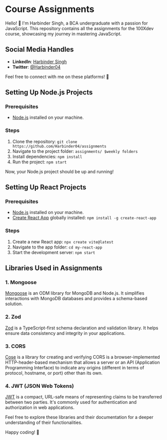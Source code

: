 # Course Assignments

Hello! 👋 I'm Harbinder Singh, a BCA undergraduate with a passion for JavaScript. This repository contains all the assignments for the 100Xdev course, showcasing 
my journey in mastering JavaScript.

## Social Media Handles

- **LinkedIn**: [Harbinder Singh](https://www.linkedin.com/in/harbinder-singh-780788229/)
- **Twitter**: [@Harbinder04](https://twitter.com/Harbinder04)

Feel free to connect with me on these platforms! 🚀

## Setting Up Node.js Projects

### Prerequisites
- [Node.js](https://nodejs.org/) installed on your machine.

### Steps
1. Clone the repository: `git clone https://github.com/Harbinder04/assignments`
2. Navigate to the project folder: `assignments/ $weekly folders`
3. Install dependencies: `npm install`
4. Run the project: `npm start`

Now, your Node.js project should be up and running!

## Setting Up React Projects

### Prerequisites
- [Node.js](https://nodejs.org/) installed on your machine.
- [Create React App](https://reactjs.org/docs/create-a-new-react-app.html) globally installed: `npm install -g create-react-app`

### Steps
1. Create a new React app: `npx create vite@latest`
2. Navigate to the app folder: `cd my-react-app`
3. Start the development server: `npm start`

## Libraries Used in Assignments

### 1. Mongoose
[Mongoose](https://mongoosejs.com/) is an ODM library for MongoDB and Node.js. It simplifies interactions with MongoDB databases and provides a schema-based solution.

### 2. Zod
[Zod](https://github.com/colinhacks/zod) is a TypeScript-first schema declaration and validation library. It helps ensure data consistency and integrity in your applications.

### 3. CORS
[Cose](https://github.com/erdtman/cose-js) is a library for creating and verifying CORS is a browser-implemented HTTP-header-based mechanism that allows a server or an API (Application Programming Interface) 
to indicate any origins (different in terms of protocol, hostname, or port) other than its own.
### 4. JWT (JSON Web Tokens)
[JWT](https://jwt.io/) is a compact, URL-safe means of representing claims to be transferred between two parties. It's commonly used for authentication and authorization in web applications.

Feel free to explore these libraries and their documentation for a deeper understanding of their functionalities.

Happy coding! 🚀
